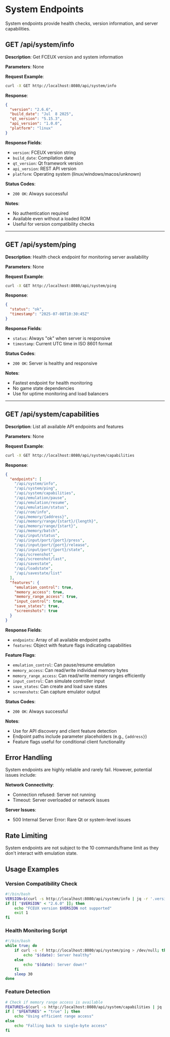 # System Endpoints

System endpoints provide health checks, version information, and server capabilities.

## GET /api/system/info

**Description**: Get FCEUX version and system information

**Parameters**: None

**Request Example**:
```bash
curl -X GET http://localhost:8080/api/system/info
```

**Response**:
```json
{
  "version": "2.6.6",
  "build_date": "Jul  8 2025",
  "qt_version": "5.15.3",
  "api_version": "1.0.0",
  "platform": "linux"
}
```

**Response Fields**:
- `version`: FCEUX version string
- `build_date`: Compilation date
- `qt_version`: Qt framework version
- `api_version`: REST API version
- `platform`: Operating system (linux/windows/macos/unknown)

**Status Codes**:
- `200 OK`: Always successful

**Notes**:
- No authentication required
- Available even without a loaded ROM
- Useful for version compatibility checks

---

## GET /api/system/ping

**Description**: Health check endpoint for monitoring server availability

**Parameters**: None

**Request Example**:
```bash
curl -X GET http://localhost:8080/api/system/ping
```

**Response**:
```json
{
  "status": "ok",
  "timestamp": "2025-07-08T10:30:45Z"
}
```

**Response Fields**:
- `status`: Always "ok" when server is responsive
- `timestamp`: Current UTC time in ISO 8601 format

**Status Codes**:
- `200 OK`: Server is healthy and responsive

**Notes**:
- Fastest endpoint for health monitoring
- No game state dependencies
- Use for uptime monitoring and load balancers

---

## GET /api/system/capabilities

**Description**: List all available API endpoints and features

**Parameters**: None

**Request Example**:
```bash
curl -X GET http://localhost:8080/api/system/capabilities
```

**Response**:
```json
{
  "endpoints": [
    "/api/system/info",
    "/api/system/ping",
    "/api/system/capabilities",
    "/api/emulation/pause",
    "/api/emulation/resume",
    "/api/emulation/status",
    "/api/rom/info",
    "/api/memory/{address}",
    "/api/memory/range/{start}/{length}",
    "/api/memory/range/{start}",
    "/api/memory/batch",
    "/api/input/status",
    "/api/input/port/{port}/press",
    "/api/input/port/{port}/release",
    "/api/input/port/{port}/state",
    "/api/screenshot",
    "/api/screenshot/last",
    "/api/savestate",
    "/api/loadstate",
    "/api/savestate/list"
  ],
  "features": {
    "emulation_control": true,
    "memory_access": true,
    "memory_range_access": true,
    "input_control": true,
    "save_states": true,
    "screenshots": true
  }
}
```

**Response Fields**:
- `endpoints`: Array of all available endpoint paths
- `features`: Object with feature flags indicating capabilities

**Feature Flags**:
- `emulation_control`: Can pause/resume emulation
- `memory_access`: Can read/write individual memory bytes
- `memory_range_access`: Can read/write memory ranges efficiently
- `input_control`: Can simulate controller input
- `save_states`: Can create and load save states
- `screenshots`: Can capture emulator output

**Status Codes**:
- `200 OK`: Always successful

**Notes**:
- Use for API discovery and client feature detection
- Endpoint paths include parameter placeholders (e.g., `{address}`)
- Feature flags useful for conditional client functionality

## Error Handling

System endpoints are highly reliable and rarely fail. However, potential issues include:

**Network Connectivity**:
- Connection refused: Server not running
- Timeout: Server overloaded or network issues

**Server Issues**:
- 500 Internal Server Error: Rare Qt or system-level issues

## Rate Limiting

System endpoints are not subject to the 10 commands/frame limit as they don't interact with emulation state.

## Usage Examples

### Version Compatibility Check
```bash
#!/bin/bash
VERSION=$(curl -s http://localhost:8080/api/system/info | jq -r '.version')
if [[ "$VERSION" < "2.6.0" ]]; then
    echo "FCEUX version $VERSION not supported"
    exit 1
fi
```

### Health Monitoring Script
```bash
#!/bin/bash
while true; do
    if curl -s -f http://localhost:8080/api/system/ping > /dev/null; then
        echo "$(date): Server healthy"
    else
        echo "$(date): Server down!"
    fi
    sleep 30
done
```

### Feature Detection
```bash
# Check if memory range access is available
FEATURES=$(curl -s http://localhost:8080/api/system/capabilities | jq '.features.memory_range_access')
if [ "$FEATURES" = "true" ]; then
    echo "Using efficient range access"
else
    echo "Falling back to single-byte access"
fi
```